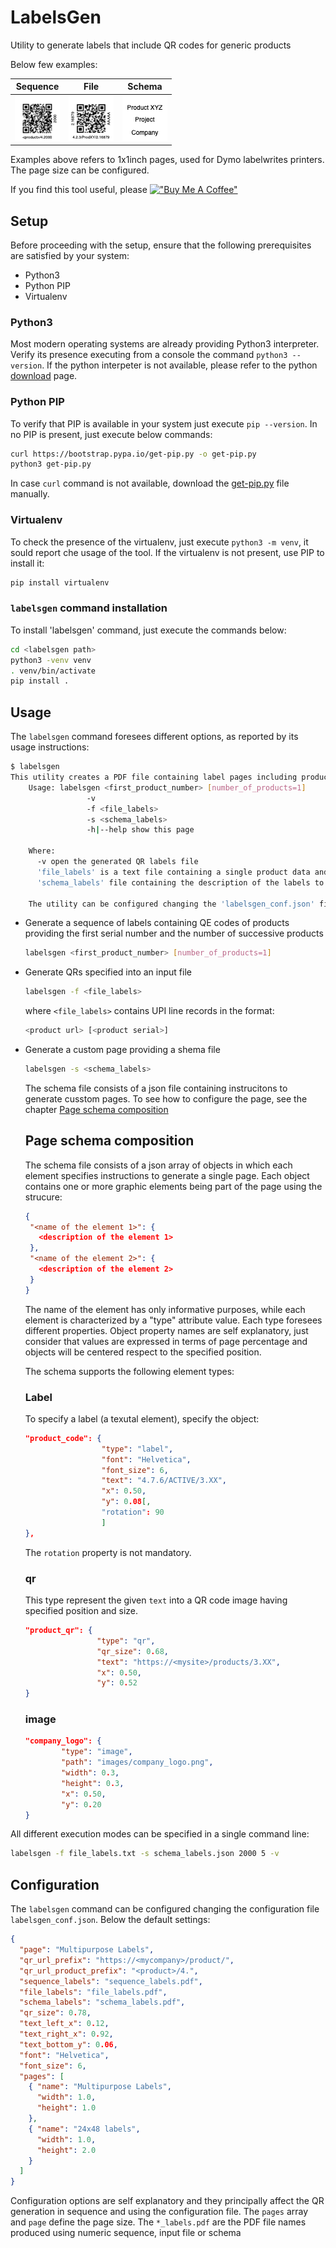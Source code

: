 # LabelsGen
Utility to generate labels that include QR codes for generic products

Below few examples:

|Sequence|File|Schema|
|---|---|---|
|![product_sequence](images/examples/sequence_labels.png)|![products_file](images/examples/file_labels.png)|![schema_file](images/examples/schema_labels.png)|

Examples above refers to 1x1inch pages, used for Dymo labelwrites printers. The page size can be configured.

If you find this tool useful, please [!["Buy Me A Coffee"](https://www.buymeacoffee.com/assets/img/custom_images/orange_img.png)](https://www.buymeacoffee.com/ricsxn)

## Setup
Before proceeding with the setup, ensure that the following prerequisites are satisfied by your system:

* Python3
* Python PIP
* Virtualenv

### Python3
Most modern operating systems are already providing Python3 interpreter. Verify its presence executing from a console the command `python3 --version`.
If the python interpeter is not available, please refer to the python [download](https://www.python.org/downloads/) page.

### Python PIP
To verify that PIP is available in your system just execute `pip --version`. In no PIP is present, just execute below commands:

```bash
curl https://bootstrap.pypa.io/get-pip.py -o get-pip.py
python3 get-pip.py
```
In case `curl` command is not available, download the [get-pip.py]( https://bootstrap.pypa.io/get-pip.py) file manually.

### Virtualenv
To check the presence of the virtualenv, just execute `python3 -m venv`, it sould report che usage of the tool. If the virtualenv is not present, use PIP to install it:

```bash
pip install virtualenv
```

### `labelsgen` command installation
To install 'labelsgen' command, just execute the commands below:

   ```bash
   cd <labelsgen path>
   python3 -venv venv
   . venv/bin/activate
   pip install .
   ```

## Usage

The `labelsgen` command foresees different options, as reported by its usage instructions:

```bash
$ labelsgen 
This utility creates a PDF file containing label pages including products QR codes 
    Usage: labelsgen <first_product_number> [number_of_products=1]
                 -v
                 -f <file_labels>
                 -s <schema_labels>
                 -h|--help show this page

    Where:
      -v open the generated QR labels file
      'file_labels' is a text file containing a single product data and optionally a text placed on the right side
      'schema_labels' file containing the description of the labels to generate

    The utility can be configured changing the 'labelsgen_conf.json' file
```

* Generate a sequence of labels containing QE codes of products providing the first serial number and the number of successive products

  ```bash
  labelsgen <first_product_number> [number_of_products=1]
  ```

* Generate QRs specified into an input file

  ```bash
  labelsgen -f <file_labels>
  ```

  where `<file_labels>` contains UPI line records in the format: 

  ```bash
  <product url> [<product serial>]
  ```

* Generate a custom page providing a shema file

  ```bash
  labelsgen -s <schema_labels>
  ```

  The schema file consists of a json file containing instrucitons to generate cusstom pages. To see how to configure the page, see the chapter [Page schema composition]()

  ## Page schema composition
  The schema file consists of a json array of objects in which each element specifies instructions to generate a single page.
  Each object contains one or more graphic elements being part of the page using the strucure:

  ```json
  {
   "<name of the element 1>": {
     <description of the element 1>
   },
   "<name of the element 2>": {
     <description of the element 2>
   }
  }
  ```
  The name of the element has only informative purposes, while each element is characterized by a "type" attribute value. Each type foresees different properties.
  Object property names are self explanatory, just consider that values are expressed in terms of page percentage and objects will be centered respect to the specified position.
  
  The schema supports the following element types:

  ### Label
  To specify a label (a texutal element), specify the object:

  ```json
  "product_code": {
                   "type": "label",
                   "font": "Helvetica",
                   "font_size": 6,
                   "text": "4.7.6/ACTIVE/3.XX",
                   "x": 0.50,
                   "y": 0.08[,
                   "rotation": 90
                   ]
  },
   ```
   The `rotation` property is not mandatory.


   ### qr
   This type represent the given `text` into a QR code image having specified position and size.

  ```json
  "product_qr": {
                  "type": "qr",
                  "qr_size": 0.68,
                  "text": "https://<mysite>/products/3.XX",
                  "x": 0.50,
                  "y": 0.52
  }
  ```

   ### image

  ```json
  "company_logo": {
          "type": "image",
          "path": "images/company_logo.png",
          "width": 0.3,
          "height": 0.3,
          "x": 0.50,
          "y": 0.20
  }
  ```

All different execution modes can be specified in a single command line:

```bash
labelsgen -f file_labels.txt -s schema_labels.json 2000 5 -v
```


## Configuration
The `labelsgen` command can be configured changing the configuration file `labelsgen_conf.json`.
Below the default settings:

```json
{
  "page": "Multipurpose Labels",
  "qr_url_prefix": "https://<mycompany>/product/",
  "qr_url_product_prefix": "<product>/4.",
  "sequence_labels": "sequence_labels.pdf",
  "file_labels": "file_labels.pdf",
  "schema_labels": "schema_labels.pdf",
  "qr_size": 0.78,
  "text_left_x": 0.12,
  "text_right_x": 0.92,
  "text_bottom_y": 0.06,
  "font": "Helvetica",
  "font_size": 6,
  "pages": [
    { "name": "Multipurpose Labels",
      "width": 1.0,
      "height": 1.0
    },
    { "name": "24x48 labels",
      "width": 1.0,
      "height": 2.0
    }
  ]
}
```

Configuration options are self explanatory and they principally affect the  QR generation in sequence and using the configuration file.
The `pages` array and `page` define the page size.
The `*_labels.pdf` are the PDF file names produced using numeric sequence, input file or schema